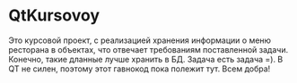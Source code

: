 # QtKursovoy
 Это курсовой проект, с реализацией хранения информации о меню ресторана в объектах, что отвечает требованиям поставленной задачи.
 Конечно, такие дланные лучше хранить в БД. Задача есть задача  =). 
 В QT не силен, поэтому этот гавнокод пока полежит тут. Всем добра! 
